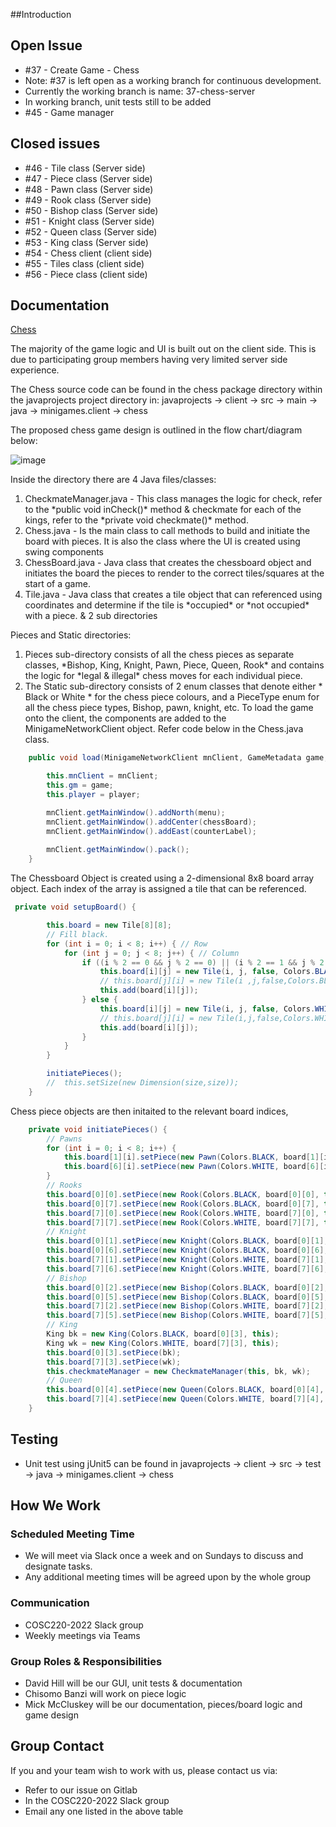 ##Introduction


## Open Issue

- #37 - Create Game - Chess
- Note: #37 is left open as a working branch for continuous development.
- Currently the working branch is name: 37-chess-server
- In working branch, unit tests still to be added
- #45 - Game manager

## Closed issues

- #46 - Tile class (Server side)
- #47 - Piece class (Server side)
- #48 - Pawn class (Server side)
- #49 - Rook class (Server side)
- #50 - Bishop class (Server side)
- #51 - Knight class (Server side)
- #52 - Queen class (Server side)
- #53 - King class (Server side)
- #54 - Chess client (client side)
- #55 - Tiles class (client side)
- #56 - Piece class (client side)

## Documentation

[Chess](Chess-Game)

The majority of the game logic and UI is built out on the client side. This is due to participating group members having very limited server side experience.

The Chess source code can be found in the chess package directory within the javaprojects project directory in: javaprojects -> client -> src -> main -> java -> minigames.client -> chess

The proposed chess game design is outlined in the flow chart/diagram below:

![image](uploads/85e6f7eb45d475df0f17ceb83f232b40/image.png)

Inside the directory there are 4 Java files/classes:

1. CheckmateManager.java - This class manages the logic for check, refer to the \*public void inCheck()\* method & checkmate for each of the kings, refer to the \*private void checkmate()\* method.
2. Chess.java - Is the main class to call methods to build and initiate the board with pieces. It is also the class where the UI is created using swing components
3. ChessBoard.java - Java class that creates the chessboard object and initiates the board the pieces to render to the correct tiles/squares at the start of a game.
4. Tile.java - Java class that creates a tile object that can referenced using coordinates and determine if the tile is \*occupied\* or \*not occupied\* with a piece. & 2 sub directories

Pieces and Static directories:

1. Pieces sub-directory consists of all the chess pieces as separate classes, \*Bishop, King, Knight, Pawn, Piece, Queen, Rook\* and contains the logic for \*legal & illegal\* chess moves for each individual piece.
2. The Static sub-directory consists of 2 enum classes that denote either \* Black or White \* for the chess piece colours, and a PieceType enum for all the chess piece types, Bishop, pawn, knight, etc. To load the game onto the client, the components are added to the MinigameNetworkClient object. Refer code below in the Chess.java class.

```java
    public void load(MinigameNetworkClient mnClient, GameMetadata game, String player) {

        this.mnClient = mnClient;
        this.gm = game;
        this.player = player;

        mnClient.getMainWindow().addNorth(menu);
        mnClient.getMainWindow().addCenter(chessBoard);
        mnClient.getMainWindow().addEast(counterLabel);
        
        mnClient.getMainWindow().pack();
    }
```

The Chessboard Object is created using a 2-dimensional 8x8 board array object. Each index of the array is assigned a tile that can be referenced.

```java
 private void setupBoard() {

        this.board = new Tile[8][8];
        // Fill black.
        for (int i = 0; i < 8; i++) { // Row
            for (int j = 0; j < 8; j++) { // Column
                if ((i % 2 == 0 && j % 2 == 0) || (i % 2 == 1 && j % 2 == 1)) { // Black
                    this.board[i][j] = new Tile(i, j, false, Colors.BLACK, this);
                    // this.board[j][i] = new Tile(i ,j,false,Colors.BLACK);
                    this.add(board[i][j]);
                } else {
                    this.board[i][j] = new Tile(i, j, false, Colors.WHITE, this); // White
                    // this.board[j][i] = new Tile(i,j,false,Colors.WHITE);     //White
                    this.add(board[i][j]);
                }
            }
        }

        initiatePieces();
        //  this.setSize(new Dimension(size,size));
    }
```

Chess piece objects are then initaited to the relevant board indices,

```java
    private void initiatePieces() {
        // Pawns
        for (int i = 0; i < 8; i++) {
            this.board[1][i].setPiece(new Pawn(Colors.BLACK, board[1][i], this));
            this.board[6][i].setPiece(new Pawn(Colors.WHITE, board[6][i], this));
        }
        // Rooks
        this.board[0][0].setPiece(new Rook(Colors.BLACK, board[0][0], this));
        this.board[0][7].setPiece(new Rook(Colors.BLACK, board[0][7], this));
        this.board[7][0].setPiece(new Rook(Colors.WHITE, board[7][0], this));
        this.board[7][7].setPiece(new Rook(Colors.WHITE, board[7][7], this));
        // Knight
        this.board[0][1].setPiece(new Knight(Colors.BLACK, board[0][1], this));
        this.board[0][6].setPiece(new Knight(Colors.BLACK, board[0][6], this));
        this.board[7][1].setPiece(new Knight(Colors.WHITE, board[7][1], this));
        this.board[7][6].setPiece(new Knight(Colors.WHITE, board[7][6], this));
        // Bishop
        this.board[0][2].setPiece(new Bishop(Colors.BLACK, board[0][2], this));
        this.board[0][5].setPiece(new Bishop(Colors.BLACK, board[0][5], this));
        this.board[7][2].setPiece(new Bishop(Colors.WHITE, board[7][2], this));
        this.board[7][5].setPiece(new Bishop(Colors.WHITE, board[7][5], this));
        // King
        King bk = new King(Colors.BLACK, board[0][3], this);
        King wk = new King(Colors.WHITE, board[7][3], this);
        this.board[0][3].setPiece(bk);
        this.board[7][3].setPiece(wk);
        this.checkmateManager = new CheckmateManager(this, bk, wk);
        // Queen
        this.board[0][4].setPiece(new Queen(Colors.BLACK, board[0][4], this));
        this.board[7][4].setPiece(new Queen(Colors.WHITE, board[7][4], this));
    }
```

## Testing

- Unit test using jUnit5 can be found in javaprojects -> client -> src -> test -> java -> minigames.client -> chess

## How We Work

### Scheduled Meeting Time

- We will meet via Slack once a week and on Sundays to discuss and designate tasks.
- Any additional meeting times will be agreed upon by the whole group

### Communication

- COSC220-2022 Slack group
- Weekly meetings via Teams

### Group Roles & Responsibilities

- David Hill will be our GUI, unit tests & documentation
- Chisomo Banzi will work on piece logic
- Mick McCluskey will be our documentation, pieces/board logic and game design

## Group Contact

If you and your team wish to work with us, please contact us via:

- Refer to our issue on Gitlab
- In the COSC220-2022 Slack group
- Email any one listed in the above table
